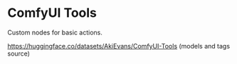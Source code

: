 # ComfyUI Tools

Custom nodes for basic actions.

https://huggingface.co/datasets/AkiEvans/ComfyUI-Tools (models and tags source)
